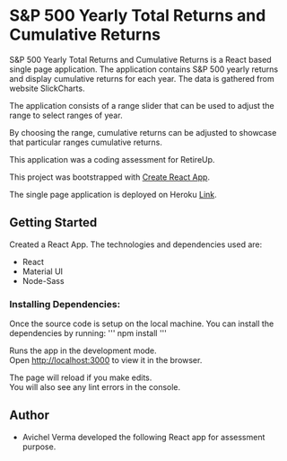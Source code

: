 # S&P 500 Yearly Total Returns and Cumulative Returns
S&P 500 Yearly Total Returns and Cumulative Returns is a React based single page application. The application contains S&P 500 yearly returns and display cumulative returns for each year. The data is gathered from website SlickCharts.

The application consists of a range slider that can be used to adjust the range to select ranges of year.

By choosing the range, cumulative returns can be adjusted to showcase that particular ranges cumulative returns.

This application was a coding assessment for RetireUp.

This project was bootstrapped with [Create React App](https://github.com/facebook/create-react-app).

The single page application is deployed on Heroku [Link](https://sp500-live.herokuapp.com/).

## Getting Started
Created a React App. The technologies and dependencies used are:
- React
- Material UI
- Node-Sass

### Installing Dependencies:
Once the source code is setup on the local machine. You can install the dependencies by running:
'''
npm install
'''

Runs the app in the development mode.<br />
Open [http://localhost:3000](http://localhost:3000) to view it in the browser.

The page will reload if you make edits.<br />
You will also see any lint errors in the console.

## Author
- Avichel Verma developed the following React app for assessment purpose.